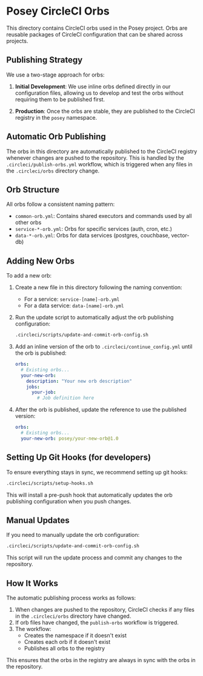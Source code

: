 # Posey CircleCI Orbs

This directory contains CircleCI orbs used in the Posey project. Orbs are reusable packages of CircleCI configuration that can be shared across projects.

## Publishing Strategy

We use a two-stage approach for orbs:

1. **Initial Development**: We use inline orbs defined directly in our configuration files, allowing us to develop and test the orbs without requiring them to be published first.

2. **Production**: Once the orbs are stable, they are published to the CircleCI registry in the `posey` namespace.

## Automatic Orb Publishing

The orbs in this directory are automatically published to the CircleCI registry whenever changes are pushed to the repository. This is handled by the `.circleci/publish-orbs.yml` workflow, which is triggered when any files in the `.circleci/orbs` directory change.

## Orb Structure

All orbs follow a consistent naming pattern:
- `common-orb.yml`: Contains shared executors and commands used by all other orbs
- `service-*-orb.yml`: Orbs for specific services (auth, cron, etc.)
- `data-*-orb.yml`: Orbs for data services (postgres, couchbase, vector-db)

## Adding New Orbs

To add a new orb:

1. Create a new file in this directory following the naming convention:
   - For a service: `service-[name]-orb.yml`
   - For a data service: `data-[name]-orb.yml`

2. Run the update script to automatically adjust the orb publishing configuration:
   ```bash
   .circleci/scripts/update-and-commit-orb-config.sh
   ```

3. Add an inline version of the orb to `.circleci/continue_config.yml` until the orb is published:
   ```yaml
   orbs:
     # Existing orbs...
     your-new-orb:
       description: "Your new orb description"
       jobs:
         your-job:
           # Job definition here
   ```

4. After the orb is published, update the reference to use the published version:
   ```yaml
   orbs:
     # Existing orbs...
     your-new-orb: posey/your-new-orb@1.0
   ```

## Setting Up Git Hooks (for developers)

To ensure everything stays in sync, we recommend setting up git hooks:

```bash
.circleci/scripts/setup-hooks.sh
```

This will install a pre-push hook that automatically updates the orb publishing configuration when you push changes.

## Manual Updates

If you need to manually update the orb configuration:

```bash
.circleci/scripts/update-and-commit-orb-config.sh
```

This script will run the update process and commit any changes to the repository.

## How It Works

The automatic publishing process works as follows:

1. When changes are pushed to the repository, CircleCI checks if any files in the `.circleci/orbs` directory have changed.
2. If orb files have changed, the `publish-orbs` workflow is triggered.
3. The workflow:
   - Creates the namespace if it doesn't exist
   - Creates each orb if it doesn't exist
   - Publishes all orbs to the registry

This ensures that the orbs in the registry are always in sync with the orbs in the repository. 